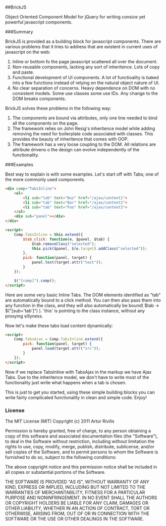 ##BrickJS

Object Oriented Component Model for jQuery for writing consice yet powerful
javascript components.

###Summary

BrickJS is provided as a building block for javascript components. There are
various problems that it tries to address that are existent in current uses of
javascript on the web:

1. Inline or bottom fo the page javascript scattered all over the document.
2. Non-reusable components, lacking any sort of inheritence. Lots of copy 
and paste.
3. Functional development of UI components. A lot of functioality is baked
into a few functions instead of relying on the natural object nature of UI.
4. No clear separation of concerns. Heavy dependence on DOM with no consistent
models. Some use classes some use IDs. Any change to the DOM breaks components.

BrickJS solves these problems in the following way:

1. The components are bound via attributes, only one line needed to bind
all the components on the page.
2. The framework relies on John Resig's inheritence model while adding removing
the need for boilerplate code associated with classes. This provides the beauty
of inheritence that comes with OOP.
3. The framework has a very loose coupling to the DOM. All relations are 
attribute drivens o the design can evolve independently of the functionality.

###Examples

Best way to explain is with some examples. Let's start off with Tabs; one of
the more commonly used components. 

```html
<div comp="TabsInline">
	<ul>
		<li sub="tab" text="Buz" href="/ajax/content1">
		<li sub="tab" text="Bar" href="/ajax/content2">
		<li sub="tab" text="Foo" href="/ajax/content3">
	</ul>
	<div sub="panel"></div>
</div>
```
```html
<script>
	Comp.TabsInline = this.extend({
		$tab_click: function(e, $panel, $tab) {
			$tab.removeClass("selected");
			this.pick($panel, $(e.target).addClass("selected"));
		},
		pick: function(panel, target) {
			panel.text(target.attr("text"));
		}
	});

	$("[comp]").comp();
</script>
```

Here are some very basic Inline Tabs. The DOM elements identified as "tab" 
are automatically bound to a click method. You can then also pass them into
any function in the class, and they will also automatically be 
bound( $tab -> $("[sub='tab']") ). 'this' is pointing to the class instance,
without any proxying sillyness.

Now let's make these tabs load content dynamically:

```html
<script>
	Comp.TabsAjax = Comp.TabsInline.extend({
		pick: function(panel, target) {		
			panel.load(target.attr("src"));
		}
	});
</script>
```

Now if we replace TabsInline with TabsAjax in the markup we have Ajax Tabs.
Due to the inheritence model, we don't have to write most of the functionality
just write what happens when a tab is chosen. 

This is just to get you started, using these simple building blocks you can write
fairly complicated functionality in clean and simple code. Enjoy!

### License

The MIT License (MIT)
Copyright (c) 2011 Artur Rivilis

Permission is hereby granted, free of charge, to any person obtaining a copy of this software and associated documentation files (the "Software"), to deal in the Software without restriction, including without limitation the rights to use, copy, modify, merge, publish, distribute, sublicense, and/or sell copies of the Software, and to permit persons to whom the Software is furnished to do so, subject to the following conditions:

The above copyright notice and this permission notice shall be included in all copies or substantial portions of the Software.

THE SOFTWARE IS PROVIDED "AS IS", WITHOUT WARRANTY OF ANY KIND, EXPRESS OR IMPLIED, INCLUDING BUT NOT LIMITED TO THE WARRANTIES OF MERCHANTABILITY, FITNESS FOR A PARTICULAR PURPOSE AND NONINFRINGEMENT. IN NO EVENT SHALL THE AUTHORS OR COPYRIGHT HOLDERS BE LIABLE FOR ANY CLAIM, DAMAGES OR OTHER LIABILITY, WHETHER IN AN ACTION OF CONTRACT, TORT OR OTHERWISE, ARISING FROM, OUT OF OR IN CONNECTION WITH THE SOFTWARE OR THE USE OR OTHER DEALINGS IN THE SOFTWARE.